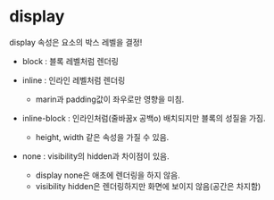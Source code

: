 # display
display 속성은 요소의 박스 레벨을 결정!  

- block : 블록 레벨처럼 렌더링
- inline : 인라인 레벨처럼 렌더링
    - marin과 padding값이 좌우로만 영향을 미침.
- inline-block : 인라인처럼(줄바꿈x 공백o) 배치되지만 블록의 성질을 가짐.
    - height, width 같은 속성을 가질 수 있음.

- none : visibility의 hidden과 차이점이 있음.
    - display none은 애초에 렌더링을 하지 않음.
    - visibility hidden은 렌더링하지만 화면에 보이지 않음(공간은 차지함)